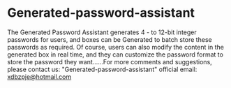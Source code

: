 # Generated-password-assistant
The Generated Password Assistant generates 4 - to 12-bit integer passwords for users, and boxes can be Generated to batch store these passwords as required. Of course, users can also modify the content in the generated box in real time, and they can customize the password format to store the password they want......For more comments and suggestions, please contact us: "Generated-password-assistant" official email: xdbzpje@hotmail.com
